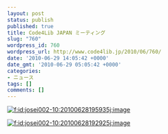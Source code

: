 ```yaml
---
layout: post
status: publish
published: true
title: Code4Lib JAPAN ミーティング
slug: "760"
wordpress_id: 760
wordpress_url: http://www.code4lib.jp/2010/06/760/
date: '2010-06-29 14:05:42 +0000'
date_gmt: '2010-06-29 05:05:42 +0000'
categories:
- ニュース
tags: []
comments: []
---
```

<div class="section"><!--more-->
<p><a href="http://f.hatena.ne.jp/josei002-10/20100628195935" class="hatena-fotolife" target="_blank"><img src="http://cdn-ak.f.st-hatena.com/images/fotolife/j/josei002-10/20100628/20100628195935.jpg" alt="f:id:josei002-10:20100628195935j:image" title="f:id:josei002-10:20100628195935j:image" class="hatena-fotolife"></a></p>
<p><a href="http://f.hatena.ne.jp/josei002-10/20100628192925" class="hatena-fotolife" target="_blank"><img src="http://cdn-ak.f.st-hatena.com/images/fotolife/j/josei002-10/20100628/20100628192925.jpg" alt="f:id:josei002-10:20100628192925j:image" title="f:id:josei002-10:20100628192925j:image" class="hatena-fotolife"></a></p>
</div>
